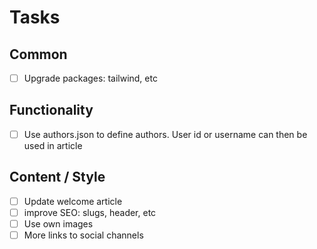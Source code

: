 # Tasks

## Common

- [ ] Upgrade packages: tailwind, etc

## Functionality

- [ ] Use authors.json to define authors. User id or username can then be used in article

## Content / Style

- [ ] Update welcome article
- [ ] improve SEO: slugs, header, etc
- [ ] Use own images
- [ ] More links to social channels
